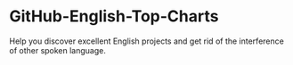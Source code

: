 # GitHub-English-Top-Charts
Help you discover excellent English projects and get rid of the interference of other spoken language.
